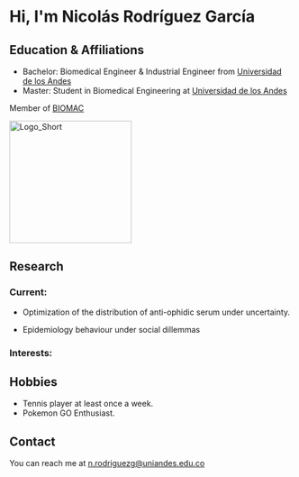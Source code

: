 # Hi, I'm Nicolás Rodríguez García


## Education & Affiliations

- Bachelor: Biomedical Engineer & Industrial Engineer from [Universidad de los Andes](https://uniandes.edu.co/)
- Master: Student in Biomedical Engineering at [Universidad de los Andes](https://uniandes.edu.co/)
<!-- - Doctorate: from [INSTITUTION](LINK OF INSTITUTION.com) -->
<!-- - Post Doctorate: from [INSTITUTION](LINK OF INSTITUTION.com) -->


Member of [BIOMAC](https://github.com/biomac-lab)


<img width="217" alt="Logo_Short" src="https://user-images.githubusercontent.com/73041689/218108873-dd5daaaa-2874-43d3-a089-8403dda3e18f.png">

<!-- Member of [RESEARCH GROUP] (LINK OF RESEARCH GROUP) -->


## Research

<!-- ### Previous: -->


### Current:

- Optimization of the distribution of anti-ophidic serum under uncertainty. 

- Epidemiology behaviour under social dillemmas

### Interests:

<!-- - Interest 1 -->
<!-- - Interest 2 -->
<!-- - Interest 3 -->

## Hobbies

- Tennis player at least once a week.
- Pokemon GO Enthusiast.


## Contact

You can reach me at <n.rodriguezg@uniandes.edu.co>

